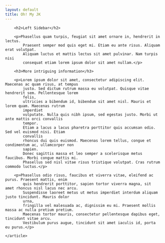 ```yaml
---
layout: default
title: Oh! My JK
---
```


<div id="content">
    <article class="last">

        <h2>Left Sidebar</h2>

        <p>Phasellus quam turpis, feugiat sit amet ornare in, hendrerit in lectus.
            Praesent semper mod quis eget mi. Etiam eu ante risus. Aliquam erat volutpat.
            Aliquam luctus et mattis lectus sit amet pulvinar. Nam turpis nisi
            consequat etiam lorem ipsum dolor sit amet nullam.</p>

        <h3>More intriguing information</h3>

        <p>Lorem ipsum dolor sit amet, consectetur adipiscing elit. Maecenas ac quam risus, at tempus
            justo. Sed dictum rutrum massa eu volutpat. Quisque vitae hendrerit sem. Pellentesque lorem
            felis,
            ultricies a bibendum id, bibendum sit amet nisl. Mauris et lorem quam. Maecenas rutrum
            imperdiet
            vulputate. Nulla quis nibh ipsum, sed egestas justo. Morbi ut ante mattis orci convallis
            tempor.
            Etiam a lacus a lacus pharetra porttitor quis accumsan odio. Sed vel euismod nisi. Etiam
            convallis
            rhoncus dui quis euismod. Maecenas lorem tellus, congue et condimentum ac, ullamcorper non
            sapien.
            Donec sagittis massa et leo semper a scelerisque metus faucibus. Morbi congue mattis mi.
            Phasellus sed nisl vitae risus tristique volutpat. Cras rutrum commodo luctus.</p>

        <p>Phasellus odio risus, faucibus et viverra vitae, eleifend ac purus. Praesent mattis, enim
            quis hendrerit porttitor, sapien tortor viverra magna, sit amet rhoncus nisl lacus nec arcu.
            Suspendisse laoreet metus ut metus imperdiet interdum aliquam justo tincidunt. Mauris dolor
            urna,
            fringilla vel malesuada ac, dignissim eu mi. Praesent mollis massa ac nulla pretium pretium.
            Maecenas tortor mauris, consectetur pellentesque dapibus eget, tincidunt vitae arcu.
            Vestibulum purus augue, tincidunt sit amet iaculis id, porta eu purus.</p>

    </article>
</div>